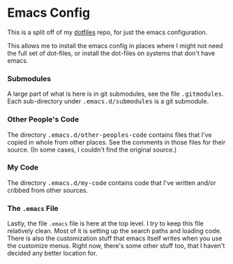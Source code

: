 # Emacs Config

This is a split off of my [dotfiles](https://github.com/rjray/dotfiles) repo,
for just the emacs configuration.

This allows me to install the emacs config in places where I might not need
the full set of dot-files, or install the dot-files on systems that don't
have emacs.

### Submodules

A large part of what is here is in git submodules, see the file
<kbd>.gitmodules</kbd>. Each sub-directory under <kbd>.emacs.d/submodules</kbd>
is a git submodule.

### Other People's Code

The directory <kbd>.emacs.d/other-peoples-code</kbd> contains files that I've
copied in whole from other places. See the comments in those files for their
source. (In some cases, I couldn't find the original source.)

### My Code

The directory <kbd>.emacs.d/my-code</kbd> contains code that I've written
and/or cribbed from other sources.

### The `.emacs` File

Lastly, the file `.emacs` file is here at the top level. I try to keep this
file relatively clean. Most of it is setting up the search paths and loading
code. There is also the customization stuff that emacs itself writes when you
use the customize menus. Right now, there's some other stuff too, that I
haven't decided any better location for.
